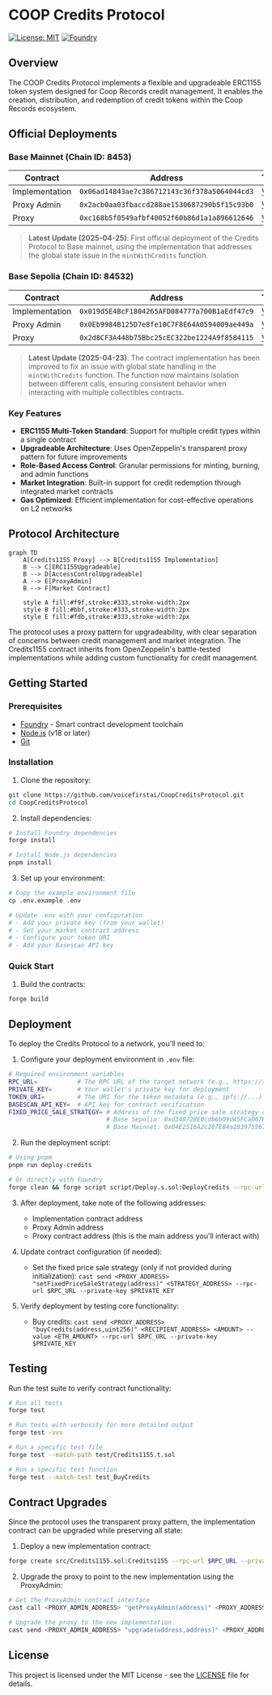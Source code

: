 # COOP Credits Protocol

[![License: MIT](https://img.shields.io/badge/License-MIT-yellow.svg)](./LICENSE)
[![Foundry](https://img.shields.io/badge/Built%20with-Foundry-FFDB1C.svg)](https://getfoundry.sh/)

## Overview

The COOP Credits Protocol implements a flexible and upgradeable ERC1155 token system designed for Coop Records credit management. It enables the creation, distribution, and redemption of credit tokens within the Coop Records ecosystem.

## Official Deployments

### Base Mainnet (Chain ID: 8453)

| Contract       | Address                                      | Transaction                                                                                        |
| -------------- | -------------------------------------------- | -------------------------------------------------------------------------------------------------- |
| Implementation | `0x06ad14843ae7c386712143c36f378a5064044cd3` | [View](https://basescan.org/tx/0x396f2b7b1c49e49c082c31baf1e6db636ae87904e23337ea01f16271b1fef1ca) |
| Proxy Admin    | `0x2acb0aa03fbaccd288ae1530687290b5f15c93b0` | [View](https://basescan.org/tx/0x285c31769fb98ed50f043a9d5702ea22192cc0799757dda6ad334f050190f656) |
| Proxy          | `0xc168b5f0549afbf40052f60b86d1a1a896612646` | [View](https://basescan.org/tx/0x7df8fe8050f0282d1cf0d046480bc2f98a08ba282431ad9735d26ec63306fc0c) |

> **Latest Update (2025-04-25)**: First official deployment of the Credits Protocol to Base mainnet, using the implementation that addresses the global state issue in the `mintWithCredits` function.

### Base Sepolia (Chain ID: 84532)

| Contract       | Address                                      | Transaction                                                                                                |
| -------------- | -------------------------------------------- | ---------------------------------------------------------------------------------------------------------- |
| Implementation | `0x019d5E4BcF1804265AFD084777a700B1aEdf47c9` | [View](https://sepolia.basescan.org/tx/0xac8a612f38c4793e560c497389d95bd21d112158fbbd3640454c51d3d7757eb9) |
| Proxy Admin    | `0x0Eb9984B125D7e8fe10C7F8E64A0594009ae449a` | [View](https://sepolia.basescan.org/tx/0x297b6626141b18bacac6e7ea338372ad881ca071d79cd36b45c18dc92d79c2f3) |
| Proxy          | `0x2d8CF3A448b75Bbc25cEC322be1224A9f8584115` | [View](https://sepolia.basescan.org/tx/0xb0f75db8cfcf2c490e6d82103f5baa4455e454a43eb45577a627d66813cce656) |

> **Latest Update (2025-04-23)**: The contract implementation has been improved to fix an issue with global state handling in the `mintWithCredits` function. The function now maintains isolation between different calls, ensuring consistent behavior when interacting with multiple collectibles contracts.

### Key Features

- **ERC1155 Multi-Token Standard**: Support for multiple credit types within a single contract
- **Upgradeable Architecture**: Uses OpenZeppelin's transparent proxy pattern for future improvements
- **Role-Based Access Control**: Granular permissions for minting, burning, and admin functions
- **Market Integration**: Built-in support for credit redemption through integrated market contracts
- **Gas Optimized**: Efficient implementation for cost-effective operations on L2 networks

## Protocol Architecture

```mermaid
graph TD
    A[Credits1155 Proxy] --> B[Credits1155 Implementation]
    B --> C[ERC1155Upgradeable]
    B --> D[AccessControlUpgradeable]
    A --> E[ProxyAdmin]
    B --> F[Market Contract]

    style A fill:#f9f,stroke:#333,stroke-width:2px
    style B fill:#bbf,stroke:#333,stroke-width:2px
    style E fill:#fdb,stroke:#333,stroke-width:2px
```

The protocol uses a proxy pattern for upgradeability, with clear separation of concerns between credit management and market integration. The Credits1155 contract inherits from OpenZeppelin's battle-tested implementations while adding custom functionality for credit management.

## Getting Started

### Prerequisites

- [Foundry](https://getfoundry.sh/) - Smart contract development toolchain
- [Node.js](https://nodejs.org/) (v18 or later)
- [Git](https://git-scm.com/)

### Installation

1. Clone the repository:

```bash
git clone https://github.com/voicefirstai/CoopCreditsProtocol.git
cd CoopCreditsProtocol
```

2. Install dependencies:

```bash
# Install Foundry dependencies
forge install

# Install Node.js dependencies
pnpm install
```

3. Set up your environment:

```bash
# Copy the example environment file
cp .env.example .env

# Update .env with your configuration
# - Add your private key (from your wallet)
# - Set your market contract address
# - Configure your token URI
# - Add your Basescan API key
```

### Quick Start

1. Build the contracts:

```bash
forge build
```

## Deployment

To deploy the Credits Protocol to a network, you'll need to:

1. Configure your deployment environment in `.env` file:

```bash
# Required environment variables
RPC_URL=           # The RPC URL of the target network (e.g., https://sepolia.base.org)
PRIVATE_KEY=       # Your wallet's private key for deployment
TOKEN_URI=         # The URI for the token metadata (e.g., ipfs://...)
BASESCAN_API_KEY=  # API key for contract verification
FIXED_PRICE_SALE_STRATEGY= # Address of the fixed price sale strategy contract
                           # Base Sepolia: 0xd34872BE0cdb6b09d45FCa067B07f04a1A9aE1aE
                           # Base Mainnet: 0x04E2516A2c207E84a1839755675dfd8eF6302F0a
```

2. Run the deployment script:

```bash
# Using pnpm
pnpm run deploy-credits

# Or directly with Foundry
forge clean && forge script script/Deploy.s.sol:DeployCredits --rpc-url $RPC_URL --private-key $PRIVATE_KEY --broadcast --verify --etherscan-api-key $BASESCAN_API_KEY -vvvv
```

3. After deployment, take note of the following addresses:

   - Implementation contract address
   - Proxy Admin address
   - Proxy contract address (this is the main address you'll interact with)

4. Update contract configuration (if needed):

   - Set the fixed price sale strategy (only if not provided during initialization): `cast send <PROXY_ADDRESS> "setFixedPriceSaleStrategy(address)" <STRATEGY_ADDRESS> --rpc-url $RPC_URL --private-key $PRIVATE_KEY`

5. Verify deployment by testing core functionality:
   - Buy credits: `cast send <PROXY_ADDRESS> "buyCredits(address,uint256)" <RECIPIENT_ADDRESS> <AMOUNT> --value <ETH_AMOUNT> --rpc-url $RPC_URL --private-key $PRIVATE_KEY`

## Testing

Run the test suite to verify contract functionality:

```bash
# Run all tests
forge test

# Run tests with verbosity for more detailed output
forge test -vvv

# Run a specific test file
forge test --match-path test/Credits1155.t.sol

# Run a specific test function
forge test --match-test test_BuyCredits
```

## Contract Upgrades

Since the protocol uses the transparent proxy pattern, the implementation contract can be upgraded while preserving all state:

1. Deploy a new implementation contract:

```bash
forge create src/Credits1155.sol:Credits1155 --rpc-url $RPC_URL --private-key $PRIVATE_KEY
```

2. Upgrade the proxy to point to the new implementation using the ProxyAdmin:

```bash
# Get the ProxyAdmin contract interface
cast call <PROXY_ADMIN_ADDRESS> "getProxyAdmin(address)" <PROXY_ADDRESS> --rpc-url $RPC_URL

# Upgrade the proxy to the new implementation
cast send <PROXY_ADMIN_ADDRESS> "upgrade(address,address)" <PROXY_ADDRESS> <NEW_IMPLEMENTATION_ADDRESS> --rpc-url $RPC_URL --private-key $PRIVATE_KEY
```

## License

This project is licensed under the MIT License - see the [LICENSE](LICENSE) file for details.
